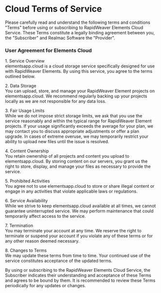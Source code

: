 # Cloud Terms of Service

Please carefully read and understand the following terms and conditions "Terms" before using or subscribing to RapidWeaver Elements Cloud Service. These Terms constitute a legally binding agreement between you, the "Subscriber" and Realmac Software the "Provider".

### User Agreement for Elements Cloud

1\. Service Overview\
elementsapp.cloud is a cloud storage service specifically designed for use with RapidWeaver Elements. By using this service, you agree to the terms outlined below.

2\. Data Storage\
You can upload, store, and manage your RapidWeaver Element projects on elementsapp.cloud. We recommend regularly backing up your projects locally as we are not responsible for any data loss.

3\. Fair Usage Limits\
While we do not impose strict storage limits, we ask that you use the service reasonably and within the typical range for RapidWeaver Element projects. If your usage significantly exceeds the average for your plan, we may contact you to discuss appropriate adjustments or offer a plan upgrade. In cases of extreme overuse, we may temporarily restrict your ability to upload new files until the issue is resolved.

4\. Content Ownership\
You retain ownership of all projects and content you upload to elementsapp.cloud. By storing content on our servers, you grant us the right to store, display, and manage your files as necessary to provide the service.

5\. Prohibited Activities\
You agree not to use elementsapp.cloud to store or share illegal content or engage in any activities that violate applicable laws or regulations.

6\. Service Availability\
While we strive to keep elementsapp.cloud available at all times, we cannot guarantee uninterrupted service. We may perform maintenance that could temporarily affect access to the service.

7\. Termination\
You may terminate your account at any time. We reserve the right to terminate or suspend your account if you violate any of these terms or for any other reason deemed necessary.

8\. Changes to Terms\
We may update these terms from time to time. Your continued use of the service constitutes acceptance of the updated terms.

By using or subscribing to the RapidWeaver Elements Cloud Service, the Subscriber indicates their understanding and acceptance of these Terms and agrees to be bound by them. It is recommended to review these Terms periodically for any updates or changes.
